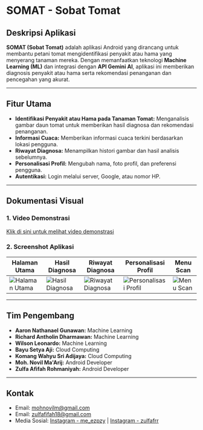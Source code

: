 # SOMAT - Sobat Tomat

## Deskripsi Aplikasi
**SOMAT (Sobat Tomat)** adalah aplikasi Android yang dirancang untuk membantu petani tomat mengidentifikasi penyakit atau hama yang menyerang tanaman mereka. Dengan memanfaatkan teknologi **Machine Learning (ML)** dan integrasi dengan **API Gemini AI**, aplikasi ini memberikan diagnosis penyakit atau hama serta rekomendasi penanganan dan pencegahan yang akurat.

---

## Fitur Utama
- **Identifikasi Penyakit atau Hama pada Tanaman Tomat:** Menganalisis gambar daun tomat untuk memberikan hasil diagnosa dan rekomendasi penanganan.
- **Informasi Cuaca:** Memberikan informasi cuaca terkini berdasarkan lokasi pengguna.
- **Riwayat Diagnosa:** Menampilkan histori gambar dan hasil analisis sebelumnya.
- **Personalisasi Profil:** Mengubah nama, foto profil, dan preferensi pengguna.
- **Autentikasi:** Login melalui server, Google, atau nomor HP.

---

## Dokumentasi Visual

### 1. Video Demonstrasi
[Klik di sini untuk melihat video demonstrasi](https://drive.google.com/uc?id=15VKUTnkWQEOH9V9q2gO_bPMMN-pTwihA)

### 2. Screenshot Aplikasi
| Halaman Utama | Hasil Diagnosa | Riwayat Diagnosa | Personalisasi Profil | Menu Scan |
|---------------|----------------|------------------|-----------------------|-----------|
| ![Halaman Utama](https://drive.google.com/uc?id=1WpF0ilu8OsjB9OPf1suA93opi1xHCe1k) | ![Hasil Diagnosa](https://drive.google.com/uc?id=10QDLcUL5CbsR0x-RyEdxHFP1bymCLgOA) | ![Riwayat Diagnosa](https://drive.google.com/uc?id=18dKQJHPPzLC9ZDqtiKX9_b-Iypc_AwxJ) | ![Personalisasi Profil](https://drive.google.com/uc?id=1549_S9DQNzjrOHuT95xwys617dy9_0DH) | ![Menu Scan](https://drive.google.com/file/d/1dOkcmvoiy-dqfiHYTLSv8QD9pvkV8BOK) |



---

## Tim Pengembang
- **Aaron Nathanael Gunawan:** Machine Learning
- **Richard Antholin Dharmawan:** Machine Learning
- **Wilson Leonardo:** Machine Learning
- **Bayu Setya Aji:** Cloud Computing
- **Komang Wahyu Sri Adijaya:** Cloud Computing
- **Moh. Novil Ma'Arij:** Android Developer
- **Zulfa Afifah Rohmaniyah:** Android Developer

---

## Kontak
- Email: [mohnovilm@gmail.com](mailto:mohnovilm@gmail.com)
- Email: [zulfafifah18@gmail.com](mailto:zulfafifah18@gmail.com)
- Media Sosial: [Instagram - me_ezpzy](https://www.instagram.com/me_ezpzy/) | [Instagram - zulfafrr](https://www.instagram.com/zulfafrr/)
